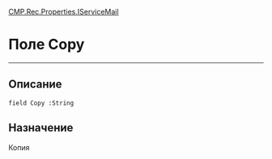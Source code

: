 ﻿---
Link: CMP.Rec.Properties.IServiceMail.@Copy
---

<!---  Навигация
[Имя проекта](#) :
-->
[CMP.Rec.Properties.IServiceMail](Default)

# Поле Copy
---

## Описание

    field Copy :String

<!--
## Аргументы{#Args}

### Аргумент1

Описание аргумента 1
-->

## Назначение

Копия

<!--
## Пример

    Copy...
-->

